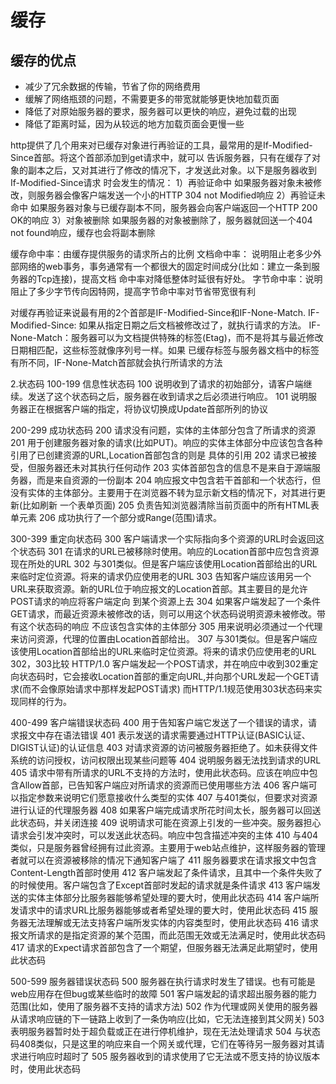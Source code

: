 # 缓存
## 缓存的优点
* 减少了冗余数据的传输，节省了你的网络费用
* 缓解了网络瓶颈的问题，不需要更多的带宽就能够更快地加载页面
* 降低了对原始服务器的要求，服务器可以更快的响应，避免过载的出现
* 降低了距离时延，因为从较远的地方加载页面会更慢一些

http提供了几个用来对已缓存对象进行再验证的工具，最常用的是If-Modified-Since首部。将这个首部添加到get请求中，就可以
告诉服务器，只有在缓存了对象的副本之后，又对其进行了修改的情况下，才发送此对象。以下是服务器收到If-Modified-Since请求
时会发生的情况：
1）再验证命中
如果服务器对象未被修改，则服务器会像客户端发送一个小的HTTP 304 not Modified响应
2）再验证未命中
如果服务器对象与已缓存副本不同，服务器会向客户端返回一个HTTP 200 OK的响应
3）对象被删除
如果服务器的对象被删除了，服务器就回送一个404 not found响应，缓存也会将副本删除

缓存命中率：由缓存提供服务的请求所占的比例
文档命中率： 说明阻止老多少外部网络的web事务，事务通常有一个都很大的固定时间成分(比如：建立一条到服务器的Tcp连接)，提高文档
命中率对降低整体时延很有好处。
字节命中率：说明阻止了多少字节传向因特网，提高字节命中率对节省带宽很有利

对缓存再验证来说最有用的2个首部是IF-Modified-Since和IF-None-Match.
IF-Modified-Since: 如果从指定日期之后文档被修改过了，就执行请求的方法。
IF-None-Match：服务器可以为文档提供特殊的标签(Etag)，而不是将其与最近修改日期相匹配，这些标签就像序列号一样。如果
已缓存标签与服务器文档中的标签有所不同，IF-None-Match首部就会执行所请求的方法

2.状态码
100-199  信息性状态码
100    说明收到了请求的初始部分，请客户端继续。发送了这个状态码之后，服务器在收到请求之后必须进行响应。
101    说明服务器正在根据客户端的指定，将协议切换成Update首部所列的协议

200-299   成功状态码
200   请求没有问题，实体的主体部分包含了所请求的资源
201   用于创建服务器对象的请求(比如PUT)。响应的实体主体部分中应该包含各种引用了已创建资源的URL,Location首部包含的则是
        具体的引用
202   请求已被接受，但服务器还未对其执行任何动作
203   实体首部包含的信息不是来自于源端服务器，而是来自资源的一份副本
204   响应报文中包含若干首部和一个状态行，但没有实体的主体部分。主要用于在浏览器不转为显示新文档的情况下，对其进行更新(比如刷新
        一个表单页面)
205   负责告知浏览器清除当前页面中的所有HTML表单元素
206   成功执行了一个部分或Range(范围)请求。

300-399  重定向状态码
300   客户端请求一个实际指向多个资源的URL时会返回这个状态码
301   在请求的URL已被移除时使用。响应的Location首部中应包含资源现在所处的URL
302   与301类似。但是客户端应该使用Location首部给出的URL来临时定位资源。将来的请求仍应使用老的URL
303   告知客户端应该用另一个URL来获取资源。新的URL位于响应报文的Location首部。其主要目的是允许POST请求的响应将客户端定向
      到某个资源上去
304   如果客户端发起了一个条件GET请求，而最近资源未被修改的话，则可以用这个状态码说明资源未被修改。带有这个状态码的响应
      不应该包含实体的主体部分
305   用来说明必须通过一个代理来访问资源，代理的位置由Location首部给出。
307   与301类似。但是客户端应该使用Location首部给出的URL来临时定位资源。将来的请求仍应使用老的URL
302，303比较
HTTP/1.0 客户端发起一个POST请求，并在响应中收到302重定向状态码时，它会接收Location首部的重定向URL,并向那个URL发起一个GET请求(而不会像原始请求中那样发起POST请求)
而HTTP/1.1规范使用303状态码来实现同样的行为。

400-499  客户端错误状态码
400  用于告知客户端它发送了一个错误的请求，请求报文中存在语法错误
401  表示发送的请求需要通过HTTP认证(BASIC认证、DIGIST认证)的认证信息
403  对请求资源的访问被服务器拒绝了。如未获得文件系统的访问授权，访问权限出现某些问题等
404  说明服务器无法找到请求的URL
405  请求中带有所请求的URL不支持的方法时，使用此状态码。应该在响应中包含Allow首部，已告知客户端应对所请求的资源而已使用哪些方法
406  客户端可以指定参数来说明它们愿意接收什么类型的实体
407  与401类似，但要求对资源进行认证的代理服务器
408  如果客户端完成请求所花时间太长，服务器可以回送此状态码，并关闭连接
409  说明请求可能在资源上引发的一些冲突。服务器担心请求会引发冲突时，可以发送此状态码。响应中包含描述冲突的主体
410  与404类似，只是服务器曾经拥有过此资源。主要用于web站点维护，这样服务器的管理者就可以在资源被移除的情况下通知客户端了
411  服务器要求在请求报文中包含Content-Length首部时使用
412  客户端发起了条件请求，且其中一个条件失败了的时候使用。客户端包含了Except首部时发起的请求就是条件请求
413  客户端发送的实体主体部分比服务器能够希望处理的要大时，使用此状态码
414  客户端所发请求中的请求URL比服务器能够或者希望处理的要大时，使用此状态码
415  服务器无法理解或无法支持客户端所发实体的内容类型时，使用此状态码
416  请求报文所请求的是指定资源的某个范围，而此范围无效或无法满足时，使用此状态码
417  请求的Expect请求首部包含了一个期望，但服务器无法满足此期望时，使用此状态码

500-599  服务器错误状态码
500  服务器在执行请求时发生了错误。也有可能是web应用存在但bug或某些临时的故障
501  客户端发起的请求超出服务器的能力范围(比如，使用了服务器不支持的请求方法)
502  作为代理或网关使用的服务器从请求响应链的下一链路上收到了一条伪响应(比如，它无法连接到其父网关)
503  表明服务器暂时处于超负载或正在进行停机维护，现在无法处理请求
504  与状态码408类似，只是这里的响应来自一个网关或代理，它们在等待另一服务器对其请求进行响应时超时了
505  服务器收到的请求使用了它无法或不愿支持的协议版本时，使用此状态码 
